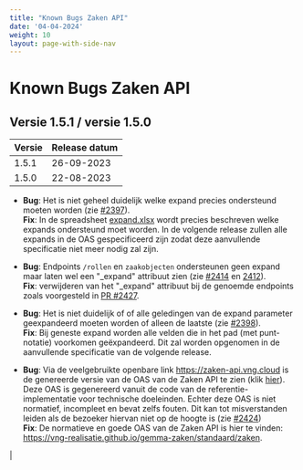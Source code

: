 ```yaml
---
title: "Known Bugs Zaken API"
date: '04-04-2024'
weight: 10
layout: page-with-side-nav
---
```


# Known Bugs Zaken API

## Versie 1.5.1 / versie 1.5.0

Versie   | Release datum
-------- | -------------
1.5.1    | 26-09-2023
1.5.0    | 22-08-2023 

- **Bug**: Het is niet geheel duidelijk welke expand precies ondersteund moeten worden (zie [#2397](https://github.com/VNG-Realisatie/gemma-zaken/issues/2397)). <br>
**Fix**: In de spreadsheet [expand.xlsx](https://github.com/VNG-Realisatie/gemma-zaken/files/14162505/expand.1.xlsx) wordt precies beschreven welke expands ondersteund moet worden. In de volgende release zullen alle expands in de OAS gespecificeerd zijn zodat deze aanvullende specificatie niet meer nodig zal zijn.

- **Bug**: Endpoints `/rollen` en `zaakobjecten` ondersteunen geen expand maar laten wel een "_expand" attribuut zien (zie [#2414](https://github.com/VNG-Realisatie/gemma-zaken/issues/2414) en [2412](https://github.com/VNG-Realisatie/gemma-zaken/issues/2412)). <br>
**Fix**: verwijderen van het "_expand" attribuut bij de genoemde endpoints zoals voorgesteld in [PR #2427](https://github.com/VNG-Realisatie/gemma-zaken/pull/2427).

- **Bug**: Het is niet duidelijk of of alle geledingen van de expand parameter geexpandeerd moeten worden of alleen de laatste (zie [#2398](https://github.com/VNG-Realisatie/gemma-zaken/issues/2398)). <br>
**Fix**: Bij geneste expand worden alle velden die in het pad (met punt-notatie) voorkomen geëxpandeerd. Dit zal worden opgenomen in de aanvullende specificatie van de volgende release.

- **Bug**: Via de veelgebruikte openbare link https://zaken-api.vng.cloud  is de genereerde versie van de OAS van de Zaken API te zien (klik [hier](https://redocly.github.io/redoc/?url=https://raw.githubusercontent.com/vng-Realisatie/zaken-api/1.5.1/src/openapi.yaml)). Deze OAS is gegenereerd vanuit de code van de referentie-implementatie voor technische doeleinden.  Echter deze OAS is niet normatief, incompleet en bevat zelfs fouten. Dit kan tot misverstanden leiden als de bezoeker hiervan niet op de hoogte is (zie [#2424](https://github.com/VNG-Realisatie/gemma-zaken/issues/2424))<br>
**Fix**: De normatieve en goede OAS van de Zaken API is hier te vinden: https://vng-realisatie.github.io/gemma-zaken/standaard/zaken.

|